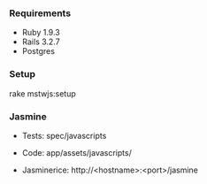 ### Requirements
* Ruby 1.9.3
* Rails 3.2.7
* Postgres

### Setup
rake mstwjs:setup 

### Jasmine

* Tests:
spec/javascripts
* Code:
app/assets/javascripts/

* Jasminerice:
    http://&lt;hostname&gt;:&lt;port&gt;/jasmine

